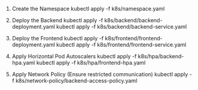 1. Create the Namespace
kubectl apply -f k8s/namespace.yaml

2. Deploy the Backend
kubectl apply -f k8s/backend/backend-deployment.yaml
kubectl apply -f k8s/backend/backend-service.yaml

3. Deploy the Frontend
kubectl apply -f k8s/frontend/frontend-deployment.yaml
kubectl apply -f k8s/frontend/frontend-service.yaml

4. Apply Horizontal Pod Autoscalers
kubectl apply -f k8s/hpa/backend-hpa.yaml
kubectl apply -f k8s/hpa/frontend-hpa.yaml

5. Apply Network Policy (Ensure restricted communication)
kubectl apply -f k8s/network-policy/backend-access-policy.yaml

